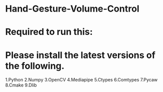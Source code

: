 # Hand-Gesture-Volume-Control


# Required to run this:
# Please install the latest versions of the following. 

1.Python
2.Numpy
3.OpenCV
4.Mediapipe
5.Ctypes
6.Comtypes
7.Pycaw
8.Cmake
9.Dlib

